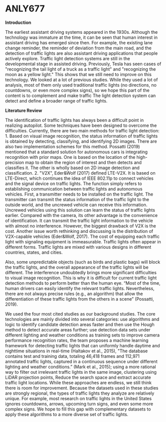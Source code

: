 # ANLY677

**Introduction** 

  The earliest assistant driving systems appeared in the 1930s. Although the technology was immature at the time, it can be seen that human interest in assistant driving has emerged since then. For example, the existing lane change reminder, the reminder of deviation from the main road, and the detection of traffic lights are also assistant driving applications that people actively explore. Traffic light detection systems are still in the developmental stage in assisted driving. Previously, Tesla has seen cases of "recognizing the tail light of a truck as a traffic light" and "recognizing the moon as a yellow light." This shows that we still need to improve on this technology. We looked at a lot of previous studies. While they used a lot of analysis, most of them only used traditional traffic lights (no directions, no countdowns, or even more complex signs), so we hope this part of the content is to complement and make traffic The light detection system can detect and define a broader range of traffic lights.
  
**Literature Review** 

The identification of traffic lights has always been a difficult point in realizing autopilot. Some techniques have been designed to overcome the difficulties. Currently, there are two main methods for traffic light detection: 1. Based on visual image recognition, the status information of traffic lights is obtained by detecting, classifying, and identifying 2D images. There are also two implementation schemes for this method. Possatti (2019) mentioned that a standard solution for autonomous cars is integrating recognition with prior maps. One is based on the location of the high-precision map to obtain the region of interest and then detects and classifies it. The other is wholly based on 2D image detection and classification. 2. "V2X", Eder&Wolf (2017) defined LTE-V2X. It is based on LTE-Direct, which continues the idea of IEEE 802.11p to connect vehicles and the signal device on traffic lights. The function simply refers to establishing communication between traffic lights and autonomous vehicles. First, a transmitter needs to be installed on the traffic light. The transmitter can transmit the status information of the traffic light to the outside world, and the uncrewed vehicle can receive this information. Uncrewed vehicles using this solution can learn the status of traffic lights earlier. Compared with the camera, its other advantage is the convenience of identification. It can transmit the traffic light information to the vehicle with almost no interference. However, the biggest drawback of V2X is the cost. Another issue worth rethinking and discussing is the distribution of V2X-capable vehicles (Eder&Wolf, 2017). The cost of equipping each traffic light with signaling equipment is immeasurable. Traffic lights often appear in different forms. Traffic lights are mixed with various designs in different countries, states, and cities.


Also, some unpredictable objects (such as birds and plastic bags) will block the traffic lights, and the overall appearance of the traffic lights will be different. The interference undoubtedly brings more significant difficulties to visual image recognition. This is why it is difficult for current traffic light detection methods to perform better than the human eye. “Most of the time, human drivers can easily identify the relevant traffic lights. Nevertheless, there are not always precise rules (e.g., an algorithm) that allow the differentiation of these traffic lights from the others in a scene” (Possatti, 2019).


We used the four most cited studies as our background studies. The core technologies are mainly divided into several categories: use algorithms and logic to identify candidate detection areas faster and then use the Hough method to detect accurate areas further; use detection data sets under different lighting and weather conditions as training sets to improve camera performance recognition rates, the team proposes a machine learning framework for detecting traffic lights that can uniformly handle daytime and nighttime situations in real-time (Haltakov et al., 2015), "The database contains test and training data, totaling 46,418 frames and 112,971 annotated traffic lights, captured in a continuous sequence under different lighting and weather conditions.” (Mark et al., 2015); using a more rational way to filter out irrelevant traffic lights in the same image, clustering using LiDAR projection points, Reduce the search space and extract accurate traffic light locations. While these approaches are endless, we still think there is room for improvement. Because the datasets used in these studies are strongly regional, the types of traffic lights they analyze are relatively unique. For example, most research on traffic lights in the United States ignores countdowns, arrows, upcoming turn signs, and even some more complex signs. We hope to fill this gap with complementary datasets to apply these algorithms to a more diverse set of traffic lights.

